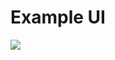 # Example UI

![](https://media.giphy.com/media/v1.Y2lkPTc5MGI3NjExNzBkNDRhMGFhYWViNDU5ZTNkMmNkMTFjZDI1ZWI2NzAyZWZmMTljZiZjdD1n/WKAYP3kgiHG8ipmVw4/giphy.gif)
